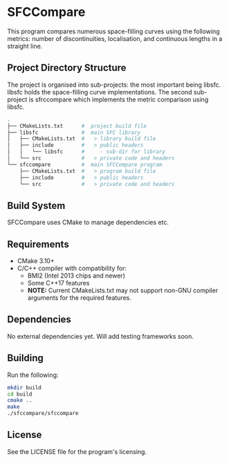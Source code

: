 # SFCCompare

This program compares numerous space-filling curves using the following metrics: number of discontinuities,
localisation, and continuous lengths in a straight line.

## Project Directory Structure

The project is organised into sub-projects: the most important being libsfc. libsfc holds the space-filling curve implementations. The second sub-project is sfrccompare which implements the metric comparison using libsfc.

```bash
.
├── CMakeLists.txt      #  project build file
├── libsfc              #  main SFC library
│   ├── CMakeLists.txt  #   > library build file
│   ├── include         #   > public headers
│   │   └── libsfc      #     - sub-dir for library
│   └── src             #   > private code and headers
└── sfccompare          #  main SFCCompare program
    ├── CMakeLists.txt  #   > program build file
    ├── include         #   > public headers
    └── src             #   > private code and headers
```

## Build System

SFCCompare uses CMake to manage dependencies etc.

## Requirements

- CMake 3.10+
- C/C++ compiler with compatibility for:
  - BMI2 (Intel 2013 chips and newer)
  - Some C++17 features
  - **NOTE:** Current CMakeLists.txt may not support non-GNU compiler arguments for the required features.

## Dependencies
No external dependencies yet. Will add testing frameworks soon.

## Building

Run the following:

```bash
mkdir build
cd build
cmake ..
make
./sfccompare/sfccompare
```

## License

See the LICENSE file for the program's licensing.
